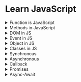 # **Learn JavaScript**
<details>
<summary>Function is JavaScript</summary>
<br>
A JavaScript function is a block of code designed to perform a particular task. A JavaScript function is executed when "something" invokes it (calls it).

+ Function Used for reduced the redundancy.

**Define Function:**
```js
function functionName(){
    //do some work
}

//Example
function myFunction() {
    console.log("Welcome to CodeMod.");
    console.log("We are learning JS");
}
myFunction();
```
```js
function functionName(param1,param2..){
    //do some work
}

//Example
let message = "My name is Shakil."
function withParameter(message){
    console.log(message);
}
withParameter(message);
```
**Function Call:**
```js
functionName();
```
</details>

<details>
<summary>Methods in JavaScript</summary>
<br>

+ forEach
+ Map
+ **Filter:** Creates a new array of elements that give true for a condition/filter.
  Eg: all Even elements
+ **Reduce:** Performs some operations & reduces the array to a single value. It returns that single value.
</details>

<details>

  <summary>DOM in JS</summary>

  When a web page is loaded, the browser creates a Document Object Model (DOM) of the page.

  ### **DOM Manipulation:**
    ---
    Inside the DOM tree there are 3 types of nodes are available:

    + Text nodes
    + Comment nodes
  + Elements node
  </br>**DOM Tree Representation**
  + <code>document</code>
    + <code>Root Element(html)</code>
      + <code>Element(head)</code>
        + <code>Element(title)</code>
      + <code>Element(body)</code>
        + <code>Element(h1)</code>
        + <code>Element(a)</code>
        + <code>Element(p)</code>
  </br>
  + #### **Elements:**
    + Selecting with ID
      ```js
      document.getElementById("IdName");
      ```
    + Selecting with Class
      ```js
      document.getElementById("ClassName");
      ```
    + Selecting with Query Selector
      ```js
      document.querySelector("myId/myClass/tag");
      //return first element

      document.querySelectorAll("myId/myClass/tag");
      //return a NodeList
      ```
  + #### **Properties:**
    Using the DOM properties we can get and set the values of elements.
    + <code>**tagName:**</code> return tag for element nodes
      ```js
      let ele = document.querySelector("h1");
      console.log(ele.tagName);
      ```
    + <code>**innerText:**</code> returns the text content of the element and all its children.
    + <code>**innerHTML:**</code> The Element property innerHTML gets or sets the HTML contained within the element. It returns the plain text or HTML contents in the element.
      + Get the HTML content of an elements:
          ```js
          let myhtml = document.getElementById("myId").innerHTML;
          ```
      + Change the HTML content of an element:
          ```js
          document.getElementById("myId").innerHTML = "I have changed!";
          ```
      + Delete the HTML content of a element:
          ```js
          document.getElementById("myId").innerHTML = "";
          ```
    + <code>**textContent:**</code> returns textual content even for hidden elements.
  + **Attributes:**
    + <code>node.style:</code> The style property returns the values of an element's style attribute.
      ```js
      //Change the color of <p> tag text.
      let elements = document.querySelector("p");
      elements.style.color = "red";

      //Change the background color
      document.querySelector("div").style.background="red";

      //Access by ID 
      document.getElementById("btn").style.background="green";
      ```
    + <code>node.classList.add():</code> Used to add the CSS attribute class into any node.
      ```js
      let myP = document.querySelector('.myP');
      myP.classList.add("newClass");
      ```
  + **Create Element:**
    + <code>node.createElement(ele):</code> Create new element inside any node in JS.
      ```js
      let newHeading = document.createElement("h1");
      newHeading.innerHTML = "Hi, This is Prepend";
      ```
  + **Insert Elements:**
    + <code>node.append(el):</code>Add the element at the end of node inside any element.
      ```js
      //Add new button inside the div
      let div = document.querySelector("div");
      div.append(newBtn);
      ```
    + <code>node.prepend(el):</code>Add the element at the start of node inside any element.
      ```js
      //Add heading inside the body
      let newHeading = document.createElement("h1");
      newHeading.innerHTML = "Hi, This is Prepend";

      document.querySelector("body").prepend(newHeading);
      ```
    + <code>node.before(el):</code> Add the element before any node
      ```js
      //---Add element at the before of any node 
      let newBtn = document.createElement("button");
      newBtn.innerText = "Add Before!";

      document.querySelector("div").before(newBtn);
      ```
    + <code>node.after(el):</code> Add the element after any node
      ```js
      //---Add element at the after of any node 
      let newBtn = document.createElement("button");
      newBtn.innerText = "Add After!";

      document.querySelector("div").after(newBtn);
      ```
  + **Delete Element:**
    + <code>node.remove(el):</code> Used to remove any node into the javascript.
      ```js
      let pRem = document.querySelector("div");
      pRem.remove();
      ```
</details>

<details>
<summary>Event in JS</summary>

  The change in the state of an object is known as an Event. Events are fired to notify code of "interesting changes" that may affect code execution.

  + Mouse Events (click, double click etc.)
  + Keyboard events (keypress, keyup, keydown)
  + Form events (submit etc).
  + Print event & many more

  ### **Sepecial Point:**
  ---
  + When using inline event handling (define directly into the HTML) and a JavaScript event handler for the same event, the JavaScript event handler will take precedence and be executed. 
### **Event Handling:**
---
+ <code>onclick():</code> The onclick() event handler in JavaScript is used to execute code or functions when a user clicks on a specified HTML element.
  ```js
  //--Handling by JS
  let btn1 = document.querySelector('#btn1');
  btn1.onclick = () => {
      console.log("Button was clicked.");
  };

  //--Method 2 inside HTML
  <button onclick="alert('Button was clicked');">Click me!</button>
  ```
+ <code>ondbclick():</code> This event handler is triggered when a user double-clicks on a specified HTML element.
  ```js
  <button id="myButton" ondblclick="alert('Button was clicked')">Double-click me</button>
  ```
+ <code>onmouseover():</code> This event handler is triggered when the mouse pointer enters the area of a specified HTML element.
  ```js
  let box = document.querySelector('.box');
  box.onmouseover = () => {
      console.log("You are inside div.")
  };

  //--Method 2 inside HTML
  <div onmouseover="console.log('You are inside div')">This is a div area box</div>
  ```
### **Event Object:**
---
It is a special object that has deails about the event. All event handlers have access to the Event Object's properties and methods.
```js
node.event = (e) => {
  //handle here
}

//Example
let btn = document.querySelector("#btn");

btn.onclick = (evt) => {
  console.log(evt);
  console.log(evt.type);
  console.log(evt.target);
  console.log(evt.clientX, event.clientY);
}
```

### **Event Listeners:**
---
Event listeners in JavaScript are used to respond to events that occur on HTML elements, such as user interactions like clicks, keypresses, or mouse movements.
+ <code>addEventListner:</code>The addEventListener method is used to attach an event handler function to an HTML element. It takes two main arguments: the type of the event (e.g., 'click', 'keydown', 'mouseover') and the function to be executed when the event occurs.
  ```js
  let btn1 = document.querySelector("#btn1");

  btn1.addEventListener("click", () => {
    console.log("Button 1 was clicked");
  })
  ```
+ <code>Event Object:</code>When an event occurs, a special object called the "event object" is created. It contains information about the event, such as the type of the event, the target element, and any additional data related to the event.
  ```js
  let btn1 = document.querySelector("#btn1");

  btn1.addEventListener("click", (evt) => {
    console.log(evt);
    console.log(evt.type);
    console.log(evt.target);
  })
  ```
+ <code>removeEventListner:</code>You can remove an event listener using the removeEventListener method. It requires the same arguments as addEventListener: the type of the event and the function reference.
  ```js
  element.removeEventListener('click', myEventHandler);
  ```
</details>

<details>
<summary>Object in JS</summary>

A JavaScript object is an entity having state and behavior (properties and method). JS objects have a special property called prototype.
```js
//Simple object example in js
let person = {
  name: "John",
  age: 30,
  job: "Developer"
};
console.log(person.name);
```
Function inside the object
```js
const myObject = {
    //--Function written method-1
    objFunc() {
        console.log("This is object function.");
    },
    //--Function written method-2
    objFunc2: function () {
        console.log("This is another object function.");
    },
};
console.log(myObject.objFunc());
console.log(myObject.objFunc2());
```
### **Prototype:**
In JavaScript, we can use one object's functions/ methods/ properties in another object by setting it as a prototype.
If objects & prototype have same method, that time object's method will be used.
```js
firstObject.__proto__ == secondObject;
```
</details>

<details>
<summary>Classes in JS</summary>

Class is a program-code template for creating objects. Those objects will have some state (variables) & some behaviour (functions) inside it.
```js
//Structure
class MyClass {
  constructor() {...}
  myMethod() {...}
}

let myObj = new MyClass();
```
Example:
```js
class ToyotaCar {
    start() {
        console.log("Car Start");
    }
    stop() {
        console.log("Car Stop")
    }
}
let fortuner = new ToyotaCar();
console.log(fortuner.start());
```

### **Inheritance:**
---
+ Inheritance is passing down properties & methods from parent class to child class.
+ If child & Parent have same method, childs method will be used.
  ```js
  //Syntax
  class Parent {

  }

  class Child extends Parent {

  }
  ```
  Example:

  ```js
  class Person {
    eat() {
      console.log("Eat");
    }

    slppe() {
      console.log("Sleep");
    }
  }
  //Inherite 
  class Engineer extends Person {
    work() {
      console.log("Solve problems");
    }
  }
  let shakilObj = new Engineer();
  console.log(shakilObj.eat());
  console.log(shakilObj.work());
  ```

### **Super Keyword:**
---
The super keyword is used to call the constructor of its parent class to access the parent's properties and methods.
</details>

<details>
<summary>Synchronous</summary>

Synchronous means the code runs in a particular sequence of instructions given in the program. Each instruction waits for the previous instruction to complete its execution.
```js
console.log("Print One");
console.log("Print Two");
console.log("Print Three");
```
</details>
<details>
<summary>Asynchronous</summary>
Due to synchronous programming, sometimes imp instructions get blocked due to some previous instructions, which causes a delay in the UI. Asynchronous code execution allows to execute next instructions immediately and doesn't block the flow.

```js
console.log("Print One");
console.log("Print Two");

setTimeout(() => {
  console.log("Hello");
}, 4000);

console.log("Print Three");
```
</details>

<details>
<summary>Callback</summary>
A callback is a function passed as an argument to another function.

```js
function myCalculator(num1, num2, callback){
    let sum = num1 + num2;
    if(callback) callback(sum);
}
function myDisplay(result){
    console.log(result);
}
myCalculator(5,6, myDisplay);
```

### **Callback Hell/Nested Callback**
---
In Callback Hell, Nested callbacks stacked below one another forming a pyramid structure. This style of programming becomes difficult to understand & manage.

```js
function getData(dataId,getNextData){
    setTimeout(() => {
        console.log("Data",dataId);
        if (getNextData) getNextData();
    },2000)
}
getData(1, () => {
    getData(2);
});
```
</details>

<details>
<summary>Promises</summary>

Promise is for "eventual" completion of task of  task. It is an object in JS. It is a solution to callback hell. It resolve & reject are callbacks provided by JS.
```js

let myPromise = new Promise((resolve, reject) => {
  // Perform asynchronous operation
  if (operationIsSuccessful) {
    resolve(result);
  } else {
    reject(error);
  }
});

```
There are three states in Promise:
+ **Pending:** This is the initial state. The promise is neither fulfilled nor rejected. It is waiting for the asynchronous operation to complete.
+ **Fulfilled/Resolved:** The asynchronous operation completed successfully, and the promise is fulfilled. Any associated data with the successful operation is passed to the fulfillment handler.
+ **Rejected:** The asynchronous operation encountered an error or was unsuccessful, and the promise is rejected. Any reason or error associated with the failure is passed to the rejection handler.

**Used of Promise**
--
+ <code>**promise.then():** </code> This method is used to attach callbacks that will be invoked when the Promise is fulfilled. 
  ```js
  function getPromise(){
    return new Promise((resolve, reject) => {
        console.log("I am a Promise");
        resolve("Success");
    });
  };

  let promise = getPromise();
  promise.then(() => {
      console.log("Promise is fullfilled");
  });
  ```
+ <code>**promise.catch():**</code> The catch() method is used to attach a callback that will be invoked only if the Promise is rejected. 
  ```js
  const getPromise2 = () => {
    return new Promise((resolve, reject) => {
        console.log("I am a Promise to check catch.");
        reject("Error occured");
    });
  };
  let promise2 = getPromise2();
  promise2.catch(() => {
      console.log("Promise is rejected");
  });
  ```
### **Promise Chain:**
---
Promise chaining is a technique in JavaScript that involves chaining multiple promises together to handle asynchronous operations in a sequential and organized manner. 
```js
function asyFunc1() {
    return new Promise((resolve, reject) =>{
        setTimeout(() => {
            console.log("Data 1");
            resolve("Success");
        }, 2000)
    });
};

function asyFunc2() {
    return new Promise((resolve, reject) =>{
        setTimeout(() => {
            console.log("Data 2");
            resolve("Success");
        }, 2000)
    });
};
console.log("Fetching Data1");
let promise1 = asyFunc1();
promise1.then(() => {
    console.log("Fetching Data2");
    let promise2 = asyFunc2();
    promise2.then(() => {});
    
})
```
Another Example:
```js
//---Chain of Promise-------
function getData(dataId) {
    return new Promise((resolve, reject) => {
        setTimeout(() => {
            console.log("Data ",dataId);
            resolve("Success");
        }, 2000);
    });
};

console.log("Getting Data 1...");
getData(1)
.then((res) => {
    console.log("Getting Data 2...");
    return getData(2);
})
.then((res) =>{
    console.log("Getting Data 3...");
    return getData(3);
})
.then((res) => {
    console.log(res);
});
```
</details>

<details>
<summary>Async-Await</summary>
async function always returns a promise. and await puses the execution of its surrounding async function until the promise is settled.

```js
function getData(dataId) {
    return new Promise((resolve, reject) => {
        setTimeout(() => {
            console.log("Data ",dataId);
            resolve("Success");
        },2000);
    });
}
//.....Async-Await......
async function getAllData() {
    console.log("Getting Data 1");
    await getData(1);
    console.log("Getting Data 2");
    await getData(2);
    console.log("Getting Data 3");
    await getData(3);
}
getAllData();
```
### **IIFE:**
---
IIFE stands for "Immediately Invoked Function Expression." It is a JavaScript design pattern that involves defining and invoking a function immediately after its creation. After following this method we need to call any function.

```js
(function() {
  // Your code here
})();
```
Example:

```js
(async function() {
    console.log("Getting Data 1");
    await getData(1);
    console.log("Getting Data 2");
    await getData(2);
    console.log("Getting Data 3");
    await getData(3);
})();
```
</details>